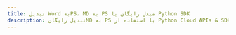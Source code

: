 ---title: تبدیل Word بهPS، MD به PS مبدل رایگان یا Python SDKdescription: تبدیل رایگانMD به PS با استفاده از Python Cloud APIs & SDK. همچنین اسناد Microsoft Word و OpenOffice را در Cloud ایجاد، ویرایش و رندر کنید.---